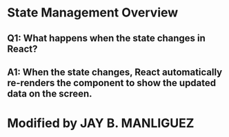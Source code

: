 # State Management Overview

## Q1: What happens when the state changes in React?
## A1: When the state changes, React automatically re-renders the component to show the updated data on the screen.

# Modified by JAY B. MANLIGUEZ
